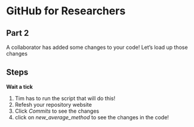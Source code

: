 # GitHub for Researchers

## Part 2

A collaborator has added some changes to your code!
Let’s load up those changes

## Steps

**Wait a tick**

1. Tim has to run the script that will do this!
2. Refesh your repository website
3. Click *Commits* to see the changes
4. click on *new_average_method* to see the changes in the code!



